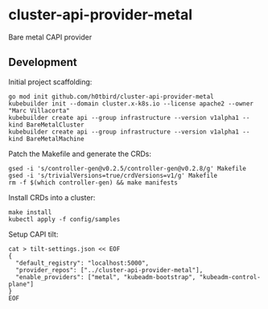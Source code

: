 # cluster-api-provider-metal
Bare metal CAPI provider

## Development
Initial project scaffolding:
```
go mod init github.com/h0tbird/cluster-api-provider-metal
kubebuilder init --domain cluster.x-k8s.io --license apache2 --owner "Marc Villacorta"
kubebuilder create api --group infrastructure --version v1alpha1 --kind BareMetalCluster
kubebuilder create api --group infrastructure --version v1alpha1 --kind BareMetalMachine
```

Patch the Makefile and generate the CRDs:
```
gsed -i 's/controller-gen@v0.2.5/controller-gen@v0.2.8/g' Makefile
gsed -i 's/trivialVersions=true/crdVersions=v1/g' Makefile
rm -f $(which controller-gen) && make manifests
```

Install CRDs into a cluster:
```
make install
kubectl apply -f config/samples
```

Setup CAPI tilt:
```
cat > tilt-settings.json << EOF
{
  "default_registry": "localhost:5000",
  "provider_repos": ["../cluster-api-provider-metal"],
  "enable_providers": ["metal", "kubeadm-bootstrap", "kubeadm-control-plane"]
}
EOF
```
